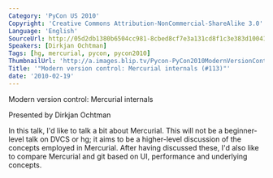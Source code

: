 ```yaml
---
Category: 'PyCon US 2010'
Copyright: 'Creative Commons Attribution-NonCommercial-ShareAlike 3.0'
Language: 'English'
SourceUrl: http://05d2db1380b6504cc981-8cbed8cf7e3a131cd8f1c3e383d10041.r93.cf2.rackcdn.com/pycon-us-2010/238_modern-version-control-mercurial-internals-113.m4v
Speakers: [Dirkjan Ochtman]
Tags: [hg, mercurial, pycon, pycon2010]
ThumbnailUrl: 'http://a.images.blip.tv/Pycon-PyCon2010ModernVersionControlMercurialInternals113726-31.jpg'
Title: '"Modern version control: Mercurial internals (#113)"'
date: '2010-02-19'
---
```

Modern version control: Mercurial internals

Presented by Dirkjan Ochtman

In this talk, I'd like to talk a bit about Mercurial. This will not be a
beginner-level talk on DVCS or hg; it aims to be a higher-level discussion of
the concepts employed in Mercurial. After having discussed these, I'd also
like to compare Mercurial and git based on UI, performance and underlying
concepts.

